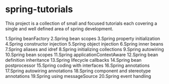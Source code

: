 # spring-tutorials
This project is a collection of small and focused tutorials each covering a single and well defined area of spring development.

1.Spring beanFactory
2.Spring bean scopes
3.Spring property initialization
4.Spring constructor injection
5.Spring object injection
6.Spring inner beans
7.Spring aliases and idref
8.Spring initializing collections
9.Spring autowiring
10.Spring bean scopes
11.Spring applicationContextAware
12.Spring  bean definition inheritance
13.Spring lifecycle callbacks
14.Spring bean postprocessor
15.Spring coding with interfaces
16.Spring annotations
17.Spring autowiring annotations
18.Spring component and stereotype annotations
19.Spring using messageSource
20.Spring event handling
